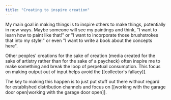 ```yaml
---
title: "Creating to inspire creation"
---
```


My main goal in making things is to inspire others to make things, potentially in new ways. Maybe someone will see my paintings and think, "I want to learn how to paint like that!" or "I want to incorporate those brushstrokes that into my style!" or even "I want to write a book about the concepts here". 

Other peoples' creations for the sake of creation (media created for the sake of artistry rather than for the sake of a paycheck) often inspire me to make something and break the loop of perpetual consumption. This focus on making output out of input helps avoid the [[collector's fallacy]].

The key to making this happen is to just put stuff out there without regard for established distribution channels and focus on [[working with the garage door open|working with the garage door open]].